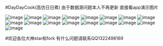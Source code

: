 #DayDayCook(高仿日日煮)
由于数据源问题本人不再更新
直接看app演示图片

![image](https://github.com/fanjianli/DayDayCook/tree/master/show/1.jpg)
![image](https://github.com/fanjianli/DayDayCook/tree/master/show/2.jpg)
![image](https://github.com/fanjianli/DayDayCook/tree/master/show/3.jpg)
![image](https://github.com/fanjianli/DayDayCook/tree/master/show/4.jpg)
![image](https://github.com/fanjianli/DayDayCook/tree/master/show/5.jpg)
![image](https://github.com/fanjianli/DayDayCook/tree/master/show/6.jpg)
![image](https://github.com/fanjianli/DayDayCook/tree/master/show/7.jpg)
![image](https://github.com/fanjianli/DayDayCook/tree/master/show/8.jpg)
![image](https://github.com/fanjianli/DayDayCook/tree/master/show/9.jpg)
![image](https://github.com/fanjianli/DayDayCook/tree/master/show/10.jpg)
![image](https://github.com/fanjianli/DayDayCook/tree/master/show/11.jpg)
![image](https://github.com/fanjianli/DayDayCook/tree/master/show/12.jpg)
![image](https://github.com/fanjianli/DayDayCook/tree/master/show/13.jpg)
![image](https://github.com/fanjianli/DayDayCook/tree/master/show/14.jpg)
![image](https://github.com/fanjianli/DayDayCook/tree/master/show/15.jpg)
![image](https://github.com/fanjianli/DayDayCook/tree/master/show/16.jpg)
![image](https://github.com/fanjianli/DayDayCook/tree/master/show/17.jpg)



#欢迎各位大神star和fork
有什么问题请联系QQ1322498169
